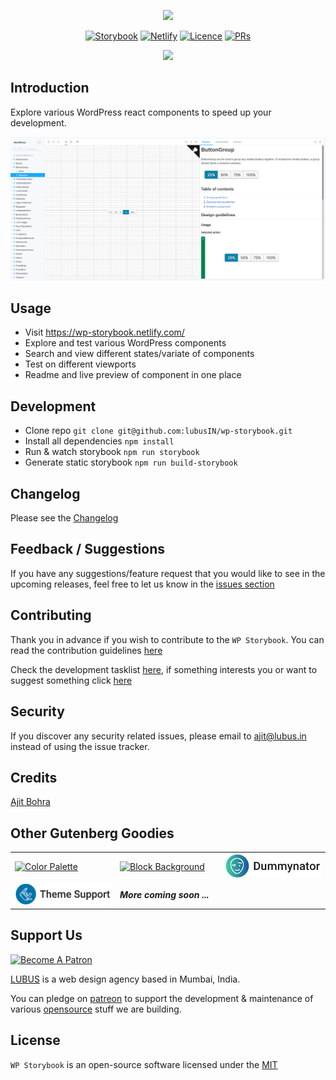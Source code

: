 <p align="center"><img src="assets/logo.png"></p>

<p align="center">
<a href="https://wp-storybook.netlify.com/"><img src="https://raw.githubusercontent.com/storybookjs/brand/2715dc64c884e7af358d7128084e6bb3981367ea/badge/badge-storybook.svg" alt="Storybook"></a>
<a href="https://app.netlify.com/sites/wp-storybook/deploys"><img src="https://api.netlify.com/api/v1/badges/7f76156a-ca0a-4301-a139-f8540bf60318/deploy-status" alt="Netlify"></a> <a href="https://wp-storybook.netlify.com/"><img src="https://img.shields.io/github/license/lubusIN/wp-storybook.svg" alt="Licence"></a>
<a href="https://github.com/lubusin/wp-storybook/blob/master/CONTRIBUTING.md"><img src="https://img.shields.io/badge/PRs-welcome-brightgreen.svg?style=flat-square" alt="PRs"></a>
</p>

<center>
<a href="https://lubus.in/">
<img src="https://user-images.githubusercontent.com/1039236/40877801-3fa8ccf6-66a4-11e8-8f42-19ed4e883ce9.png" />
</a>
</center>

## Introduction

Explore various WordPress react components to speed up your development. 

![Storybook Demo](assets/demo.png)

## Usage

- Visit https://wp-storybook.netlify.com/
- Explore and test various WordPress components
- Search and view different states/variate of components
- Test on different viewports
- Readme and live preview of component in one place

## Development

- Clone repo `git clone git@github.com:lubusIN/wp-storybook.git`
- Install all dependencies `npm install`
- Run & watch storybook `npm run storybook`
- Generate static storybook `npm run build-storybook` 

## Changelog

Please see the [Changelog](CHANGELOG.md) 

## Feedback / Suggestions

If you have any suggestions/feature request that you would like to see in the upcoming releases, feel free to let us know in the [issues section](https://github.com/lubusIN/wp-storybook/issues)

## Contributing

Thank you in advance if you wish to contribute to the `WP Storybook`. You can read the contribution guidelines [here](CONTRIBUTING.md)

Check the development tasklist [here](https://github.com/lubusIN/wp-storybook/projects/1), if something interests you or want to suggest something click [here](https://github.com/lubusIN/wp-storybook/issues)

## Security

If you discover any security related issues, please email to [ajit@lubus.in](mailto:ajit@lubus.com) instead of using the issue tracker.

## Credits

[Ajit Bohra](https://twitter.com/ajitbohra)

## Other Gutenberg Goodies
<table width="100%">
	<tr>
		<td width="33.33%">
			<a href="https://github.com/lubusIN/color-palette-block">
				<img src="https://user-images.githubusercontent.com/1039236/38085557-935d7ce8-336e-11e8-920e-dc2d46610c6a.png" alt="Color Palette"/>
			</a>
		</td>
		<td width="33.33%">
			<a href="https://github.com/lubusIN/block-background">
				<img src="https://user-images.githubusercontent.com/1039236/38365718-068c190e-38fb-11e8-8ada-a4a50cfd95d1.png" alt="Block Background"/>
			</a>
		</td>
		<td width="33.33%">
			<a href="https://github.com/lubusIN/dummynator">
				<img src="https://raw.githubusercontent.com/lubusIN/dummynator/master/.wordpress-org/logo.png" alt="Dummynator"/>
			</a>
		</td>
	</tr>
	<tr>
		<td width="33.33%">
			<a href="https://github.com/lubusIN/wp-theme-support">
				<img src="https://raw.githubusercontent.com/lubusIN/wp-theme-support/master/.wordpress-org/logo.png" alt="Theme Support"/>
			</a>
		</td>
		<td width="33.33%">
			<strong><i>More coming soon ...</i>
		</td>
		<td width="33.33%">
			&nbsp;
		</td>
	</tr>
</table>

##  Support Us

<a href="https://www.patreon.com/lubus">
<img src="https://c5.patreon.com/external/logo/become_a_patron_button.png" alt="Become A Patron"/>
</a>

[LUBUS](http://lubus.in) is a web design agency based in Mumbai, India.

You can pledge on [patreon](https://www.patreon.com/lubus) to support the development & maintenance of various [opensource](https://github.com/lubusIN/) stuff we are building.

## License

`WP Storybook` is an open-source software licensed under the [MIT](LICENSE)

